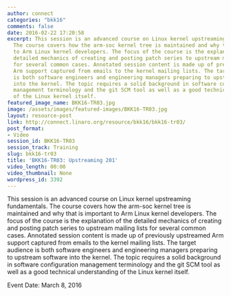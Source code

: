 ```yaml
---
author: connect
categories: "bkk16"
comments: false
date: 2016-02-22 17:20:58
excerpt: This session is an advanced course on Linux kernel upstreaming fundamentals.
  The course covers how the arm-soc kernel tree is maintained and why that is important
  to Arm Linux kernel developers. The focus of the course is the explanation of the
  detailed mechanics of creating and posting patch series to upstream mailing lists
  for several common cases. Annotated session content is made up of previously upstreamed
  Arm support captured from emails to the kernel mailing lists. The target audience
  is both software engineers and engineering managers preparing to upstream software
  into the kernel. The topic requires a solid background in software configuration
  management terminology and the git SCM tool as well as a good technical understanding
  of the Linux kernel itself.
featured_image_name: BKK16-TR03.jpg
image: /assets/images/featured-images/BKK16-TR03.jpg
layout: resource-post
link: http://connect.linaro.org/resource/bkk16/bkk16-tr03/
post_format:
- Video
session_id: BKK16-TR03
session_track: Training
slug: bkk16-tr03
title: 'BKK16-TR03: Upstreaming 201'
video_length: 00:00
video_thumbnail: None
wordpress_id: 3392
---
```


This session is an advanced course on Linux kernel upstreaming fundamentals. The course covers how the arm-soc kernel tree is maintained and why that is important to Arm Linux kernel developers. The focus of the course is the explanation of the detailed mechanics of creating and posting patch series to upstream mailing lists for several common cases. Annotated session content is made up of previously upstreamed Arm support captured from emails to the kernel mailing lists. The target audience is both software engineers and engineering managers preparing to upstream software into the kernel. The topic requires a solid background in software configuration management terminology and the git SCM tool as well as a good technical understanding of the Linux kernel itself.

Event Date: March 8, 2016
